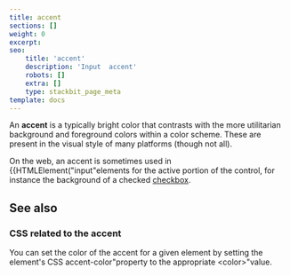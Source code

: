 ```yaml
---
title: accent
sections: []
weight: 0
excerpt: 
seo:
    title: 'accent'
    description: 'Input  accent'
    robots: []
    extra: []
    type: stackbit_page_meta
template: docs
---
```


An **accent** is a typically bright color that contrasts with the more utilitarian background and foreground colors within a color scheme. These are present in the visual style of many platforms (though not all).

On the web, an accent is sometimes used in {{HTMLElement("input"elements for the active portion of the control, for instance the background of a checked [checkbox](/en-US/docs/Web/HTML/Element/input/checkbox).

## See also

### CSS related to the accent

You can set the color of the accent for a given element by setting the element's CSS accent-color"property to the appropriate &lt;color&gt;"value.

